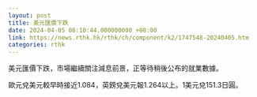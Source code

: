 ```yaml
---
layout: post
title: 美元匯價下跌
date: 2024-04-05 06:10:44.000000000 +08:00
link: https://news.rthk.hk/rthk/ch/component/k2/1747548-20240405.htm
categories: rthk
---
```


美元匯價下跌，市場繼續關注減息前景，正等待稍後公布的就業數據。

歐元兌美元較早時接近1.084，英鎊兌美元報1.264以上。1美元兌151.3日圓。
